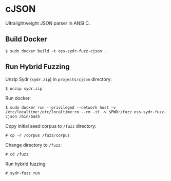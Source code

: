 # cJSON

Ultralightweight JSON parser in ANSI C.

## Build Docker

    $ sudo docker build -t oss-sydr-fuzz-cjson .

## Run Hybrid Fuzzing

Unzip Sydr (`sydr.zip`) in `projects/cjson` directory:

    $ unzip sydr.zip

Run docker:

    $ sudo docker run --privileged --network host -v /etc/localtime:/etc/localtime:ro --rm -it -v $PWD:/fuzz oss-sydr-fuzz-cjson /bin/bash

Copy initial seed corpus to `/fuzz` directory:

    # cp -r /corpus /fuzz/corpus

Change directory to `/fuzz`:

    # cd /fuzz

Run hybrid fuzzing:

    # sydr-fuzz run
